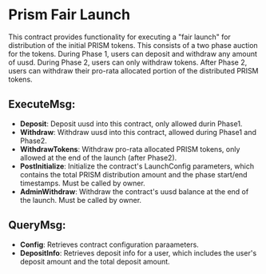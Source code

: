 # Prism Fair Launch

This contract provides functionality for executing a "fair launch" for distribution of the initial PRISM tokens. This consists of a two phase auction for the tokens. During Phase 1, users can deposit and withdraw any amount of uusd. During Phase 2, users can only withdraw tokens. After Phase 2, users can withdraw their pro-rata allocated portion of the distributed PRISM tokens.

## ExecuteMsg:
  - **Deposit**: Deposit uusd into this contract, only allowed durin Phase1.  
  - **Withdraw**: Withdraw uusd into this contract, allowed during Phase1 and Phase2.  
  - **WithdrawTokens**: Withdraw pro-rata allocated PRISM tokens, only allowed at the end of the launch (after Phase2).  
  - **PostInitialize**: Initialize the contract's LaunchConfig parameters, which contains the total PRISM distribution amount and the phase start/end timestamps. Must be called by owner.
  - **AdminWithdraw**: Withdraw the contract's uusd balance at the end of the launch.  Must be called by owner.  

## QueryMsg:
  - **Config**:  Retrieves contract configuration paraameters. 
  - **DepositInfo**: Retrieves deposit info for a user, which includes the user's deposit amount and the total deposit amount. 
